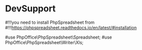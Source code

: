 # DevSupport
#!!!you need to install PhpSpreadsheet from 
#!!!https://phpspreadsheet.readthedocs.io/en/latest/#installation

#use PhpOffice\PhpSpreadsheet\Spreadsheet;
#use PhpOffice\PhpSpreadsheet\Writer\Xls;
